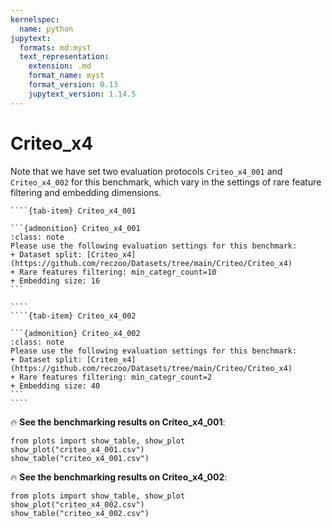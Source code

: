 ```yaml
---
kernelspec:
  name: python
jupytext:
  formats: md:myst
  text_representation:
    extension: .md
    format_name: myst
    format_version: 0.13
    jupytext_version: 1.14.5
---
```


# Criteo_x4

Note that we have set two evaluation protocols `Criteo_x4_001` and `Criteo_x4_002` for this benchmark, which vary in the settings of rare feature filtering and embedding dimensions.

`````{tab-set}
````{tab-item} Criteo_x4_001

```{admonition} Criteo_x4_001
:class: note
Please use the following evaluation settings for this benchmark:
+ Dataset split: [Criteo_x4](https://github.com/reczoo/Datasets/tree/main/Criteo/Criteo_x4)
+ Rare features filtering: min_categr_count=10
+ Embedding size: 16
```

````
````{tab-item} Criteo_x4_002

```{admonition} Criteo_x4_002
:class: note
Please use the following evaluation settings for this benchmark:
+ Dataset split: [Criteo_x4](https://github.com/reczoo/Datasets/tree/main/Criteo/Criteo_x4)
+ Rare features filtering: min_categr_count=2
+ Embedding size: 40
```
````
`````

🔥 **See the benchmarking results on Criteo_x4_001**:

```{code-cell}
from plots import show_table, show_plot
show_plot("criteo_x4_001.csv")
show_table("criteo_x4_001.csv")
```

🔥 **See the benchmarking results on Criteo_x4_002**:

```{code-cell}
from plots import show_table, show_plot
show_plot("criteo_x4_002.csv")
show_table("criteo_x4_002.csv")
```
